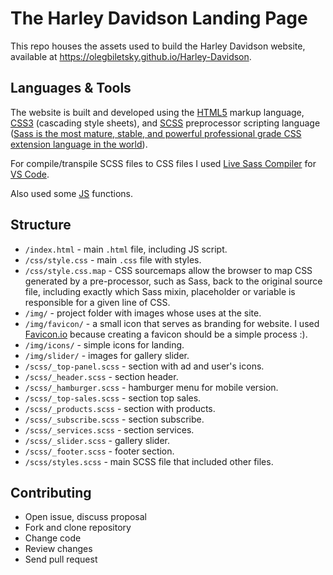 # The Harley Davidson Landing Page
This repo houses the assets used to build the Harley Davidson website, available at https://olegbiletsky.github.io/Harley-Davidson.

## Languages & Tools
The website is built and developed using the [HTML5](https://medium.com/search?q=html5)  markup language, [CSS3](https://medium.com/search?q=css3) (cascading style sheets), and [SCSS](https://sass-lang.com/guide) preprocessor scripting language  ([Sass is the most mature, stable, and powerful professional grade CSS extension language in the world](https://sass-lang.com/)).

For compile/transpile SCSS files to CSS files I used [Live Sass Compiler](https://marketplace.visualstudio.com/items?itemName=ritwickdey.live-sass) for [VS Code](https://code.visualstudio.com/download). 

Also used some [JS](https://developer.mozilla.org/en-US/docs/Web/JavaScript) functions.

## Structure
- `/index.html` -  main `.html` file, including JS script.
- `/css/style.css`  - main `.css` file with styles.
- `/css/style.css.map`  - CSS sourcemaps allow the browser to map CSS generated by a pre-processor, such as Sass, back to the original source file, including exactly which Sass mixin, placeholder or variable is responsible for a given line of CSS.
- `/img/`  - project folder with images whose uses at the site.
- `/img/favicon/`  - a small icon that serves as branding for website. I used [Favicon.io](https://favicon.io/) because creating a favicon should be a simple process :).
- `/img/icons/`  - simple icons for landing.
- `/img/slider/`  - images for gallery slider.
- `/scss/_top-panel.scss`  - section with ad and user's icons.
- `/scss/_header.scss`  - section header.
- `/scss/_hamburger.scss` - hamburger menu for mobile version.
- `/scss/_top-sales.scss` - section top sales.
- `/scss/_products.scss`  - section with products.
- `/scss/_subscribe.scss`  - section subscribe.
- `/scss/_services.scss`  - section services.
- `/scss/_slider.scss`  - gallery slider.
- `/scss/_footer.scss`  - footer section.
- `/scss/styles.scss`  - main SCSS file that included other files.

## Contributing
- Open issue, discuss proposal
- Fork and clone repository
- Change code 
- Review changes
- Send pull request